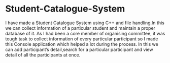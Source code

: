 # Student-Catalogue-System
I have made a Student Catalogue System using C++ and file handling.In this we can collect information of a particular student and maintain a proper database of it. As I had been a core member of organising committee, it was tough task to collect information of every particular participant so I made this Console application which helped a lot during the process. In this we can add participant’s detail,search for a particular participant and view  detail of all the participants at once.
